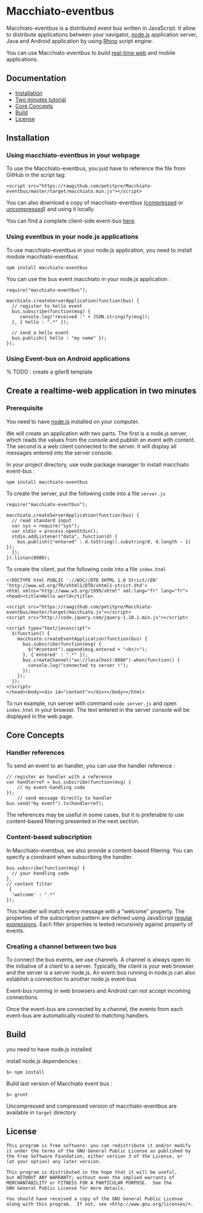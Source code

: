 Macchiato-eventbus
==================

Macchiato-eventbus is a distributed event bus written in JavaScript. 
It allow to distribute applications between your navigator, [node.js](http://nodejs.org/) application server, Java and Android application by using [Rhino](https://developer.mozilla.org/fr/docs/Rhino) script engine.
 
You can use Macchiato-eventbus to build [real-time web](http://en.wikipedia.org/wiki/Real-time_web) and mobile applications.

## Documentation 
* [Installation](#installation)
* [Two minutes tutorial](#tuto)
* [Core Concepts](#coreconcepts)
* [Build](#build)
* [License](#license)

<h2 id="installation">Installation</h2>

### Using macchiato-eventbus in your webpage

To use the Macchiato-eventbus, you just have to reference the file from GitHub in the script tag:

    <script src="https://rawgithub.com/petitpre/Macchiato-eventbus/master/target/macchiato.min.js"></script>
    
You can also download a copy of macchiato-eventbus ([compressed](https://raw.github.com/petitpre/Macchiato-eventbus/master/target/macchiato.min.js) or [uncompressed](https://raw.github.com/petitpre/Macchiato-eventbus/master/target/macchiato.js)) and using it locally.

You can find a complete client-side event-bus [here](https://rawgithub.com/petitpre/Macchiato-eventbus/master/src/example/helloworld/clientonly.html).

### Using eventbus in your node.js applications

To use macchiato-eventbus in your node.js application, you need to install module macchiato-eventbus
    
    npm install macchiato-eventbus

You can use the bus event macchiato in your node.js application :

    require("macchiato-eventbus");
    
    macchiato.createServerApplication(function(bus) {
      // register to hello event
      bus.subscribe(function(msg) {
         console.log("received :" + JSON.stringify(msg));
      }, { hello : ".*" });
    
      // send a hello event
      bus.publish({ hello : "my name" });
    });

### Using Event-bus on Android applications

% TODO : create a giter8 template

<h2 id="tuto">Create a realtime-web application in two minutes</h2>

### Prerequisite

You need to have [node.js](http://nodejs.org/) installed on your computer.

We will create an application with two parts.
The first is a node.js server, which reads the values ​​from the console and publish an event with content.
The second is a web client connected to the server. It will display all messages entered into the server console.

In your project directory, use node package manager to install macchiato event-bus :

    npm install macchiato-eventbus
    
To create the server, put the following code into a file `server.js`

    require("macchiato-eventbus");

    macchiato.createServerApplication(function(bus) {
      // read standard input
      var sys = require("sys");
      var stdin = process.openStdin();
      stdin.addListener("data", function(d) {
        bus.publish({"entered" : d.toString().substring(0, d.length - 1) });
      });
    }).listen(8080);

To create the client, put the following code into a file `index.html`

    <!DOCTYPE html PUBLIC '-//W3C//DTD XHTML 1.0 Strict//EN' 'http://www.w3.org/TR/xhtml1/DTD/xhtml1-strict.dtd'>
    <html xmlns="http://www.w3.org/1999/xhtml" xml:lang="fr" lang="fr"><head><title>Hello world</title>

    <script src="https://rawgithub.com/petitpre/Macchiato-eventbus/master/target/macchiato.js"></script>
    <script src="http://code.jquery.com/jquery-1.10.1.min.js"></script>

    <script type="text/javascript">
      $(function() {
        macchiato.createEventApplication(function(bus) {
          bus.subscribe(function(msg) {
            $("#content").append(msg.entered + "<br/>");
          }, {'entered' : ".*" });
          bus.createChannel("ws://localhost:8080").when(function() {
            console.log("connected to server !");
          });
        });
      });
    </script>
    </head><body><div id="content"></div></body></html>
    
To run example, run server with command `node server.js` and open `index.html` in your browser.
The text entered in the server console will be displayed in the web page.

<h2 id="coreconcepts">Core Concepts</h2>

### Handler references

To send an event to an handler, you can use the handler reference :
    
    // register an handler with a reference
    var handlerref = bus.subscribe(function(msg) {
        // my event-handling code
    });
		// send message directly to handler
    bus.send("my event").to(handlerref);

The references may be useful in some cases, but it is preferable to use content-based filtering presented in the next section.

### Content-based subscription

In Macchiato-eventbus, we also provide a content-based filtering. You can specify a constraint when subscribing the handler.

    bus.subscribe(function(msg) {
      // your handling code
    },
    // content filter
     {
      'welcome' : ".*"
    });

This handler will match every message with a "welcome" property.
The properties of the subscription pattern are defined using JavaScript [regular expressions](http://www.w3schools.com/jsref/jsref_obj_regexp.asp).
Each filter properties is tested recursively against property of events.

### Creating a channel between two bus

To connect the bus events, we use channels. A channel is always open to the initiative of a client to a server.
Typically, the client is your web browser and the server is a server node.js.
An event-bus running in node.js can also establish a connection to another  node.js event-bus

Event-bus running in web browsers and Android can not accept incoming connections.

Once the event-bus are connected by a channel, the events from each event-bus are automatically routed to matching handlers. 

<h2 id="build">Build</h2>

you need to have node.js installed
   
install node.js dependencies :
    
    $> npm install

Build last version of Macchiato event bus :
    
    $> grunt

Uncompressed and compressed version of macchiato-eventbus are available in `target` directory
 
<h2 id="license">License</h2>

    This program is free software: you can redistribute it and/or modify
    it under the terms of the GNU General Public License as published by
    the Free Software Foundation, either version 3 of the License, or
    (at your option) any later version.

    This program is distributed in the hope that it will be useful,
    but WITHOUT ANY WARRANTY; without even the implied warranty of
    MERCHANTABILITY or FITNESS FOR A PARTICULAR PURPOSE.  See the
    GNU General Public License for more details.

    You should have received a copy of the GNU General Public License
    along with this program.  If not, see <http://www.gnu.org/licenses/>.